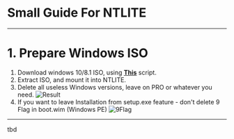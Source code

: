 # Small Guide For NTLITE
________

# 1. Prepare Windows ISO

1. Download windows 10/8.1 ISO, using **[This](https://github.com/pbatard/Fido/blob/master/Fido.ps1)** script.
2. Extract ISO, and mount it into NTLITE.
3. Delete all useless Windows versions, leave on PRO or whatever you need.
![Result](https://i.imgur.com/MjlCtMF.png)
4. If you want to leave Installation from setup.exe feature - don't delete 9 Flag in boot.wim (Windows PE)
![9Flag](https://i.imgur.com/WZ0KCrt.png)
________



tbd
